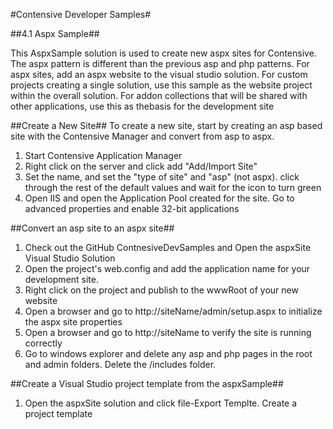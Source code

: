 #Contensive Developer Samples#

##4.1 Aspx Sample##

This AspxSample solution is used to create new aspx sites for Contensive. The aspx pattern is different than the previous asp and php patterns. 
For aspx sites, add an aspx website to the visual studio solution. For custom projects creating a single solution, use this sample as the website 
project within the overall solution. For addon collections that will be shared with other applications, use this as thebasis for the development site

##Create a New Site##
To create a new site, start by creating an asp based site with the Contensive Manager and convert from asp to aspx.
1. Start Contensive Application Manager
2. Right click on the server and click add "Add/Import Site"
3. Set the name, and set the "type of site" and "asp" (not aspx). click through the rest of the default values and wait for the icon to turn green
4. Open IIS and open the Application Pool created for the site. Go to advanced properties and enable 32-bit applications

##Convert an asp site to an aspx site##
1. Check out the GitHub ContnesiveDevSamples and Open the aspxSite Visual Studio Solution
2. Open the project's web.config and add the application name for your development site.
3. Right click on the project and publish to the wwwRoot of your new website
4. Open a browser and go to http://siteName/admin/setup.aspx to initialize the aspx site properties
4. Open a browser and go to http://siteName to verify the site is running correctly
5. Go to windows explorer and delete any asp and php pages in the root and admin folders. Delete the /includes folder.

##Create a Visual Studio project template from the aspxSample##
1. Open the aspxSite solution and click file-Export Templte. Create a project template


